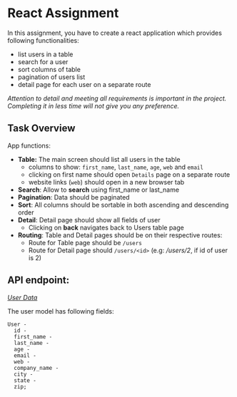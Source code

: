 # React Assignment

In this assignment, you have to create a react application which provides following functionalities:

- list users in a table
- search for a user
- sort columns of table
- pagination of users list
- detail page for each user on a separate route

_Attention to detail and meeting all requirements is important in the project. Completing it in less time will not give you any preference._

## **Task Overview**

App functions:

- **Table:** The main screen should list all users in the table
  - columns to show: `first_name`, `last_name`, `age`, `web` and `email`
  - clicking on first name should open `Details` page on a separate route
  - website links (`web`) should open in a new browser tab
- **Search**: Allow to **search** using first_name or last_name
- **Pagination**: Data should be paginated
- **Sort**: All columns should be sortable in both ascending and descending order
- **Detail**: Detail page should show all fields of user
  - Clicking on **back** navigates back to Users table page
- **Routing**: Table and Detail pages should be on their respective routes:
  - Route for Table page should be `/users`
  - Route for Detail page should `/users/<id>` (e.g: _/users/2_, if id of user is 2)

## API endpoint:

_[User Data](https://d2k-static-assets.s3.ap-south-1.amazonaws.com/assignment-files/python-backend-assignment/users.json)_

The user model has following fields:

```tsx
User -
  id -
  first_name -
  last_name -
  age -
  email -
  web -
  company_name -
  city -
  state -
  zip;
```

